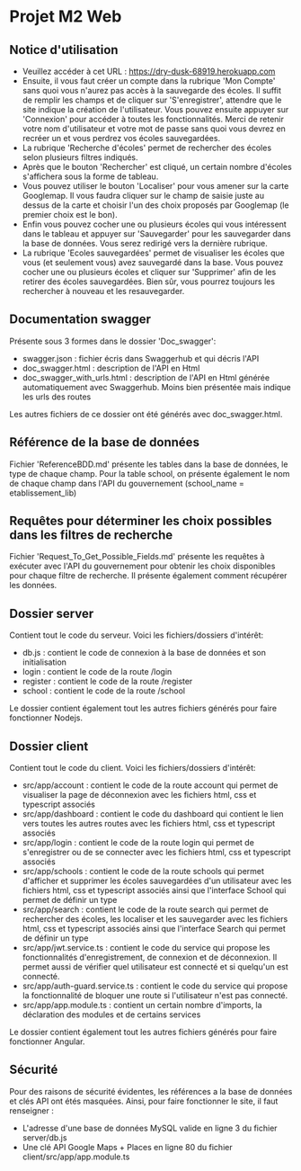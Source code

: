 Projet M2 Web
=============

Notice d'utilisation
--------------------
- Veuillez accéder à cet URL : https://dry-dusk-68919.herokuapp.com
- Ensuite, il vous faut créer un compte dans la rubrique 'Mon Compte' sans quoi vous n'aurez pas accès à la sauvegarde des écoles. Il suffit de remplir les champs et de cliquer sur 'S'enregistrer', attendre que le site indique la création de l'utilisateur. Vous pouvez ensuite appuyer sur 'Connexion' pour accéder à toutes les fonctionnalités. Merci de retenir votre nom d'utilisateur et votre mot de passe sans quoi vous devrez en recréer un et vous perdrez vos écoles sauvegardées.
- La rubrique 'Recherche d'écoles' permet de rechercher des écoles selon plusieurs filtres indiqués. 
- Après que le bouton 'Rechercher' est cliqué, un certain nombre d'écoles s'affichera sous la forme de tableau.
- Vous pouvez utiliser le bouton 'Localiser' pour vous amener sur la carte Googlemap. Il vous faudra cliquer sur le champ de saisie juste au dessus de la carte et choisir l'un des choix proposés par Googlemap (le premier choix est le bon).
- Enfin vous pouvez cocher une ou plusieurs écoles qui vous intéressent dans le tableau et appuyer sur 'Sauvegarder' pour les sauvegarder dans la base de données. Vous serez redirigé vers la dernière rubrique.
- La rubrique 'Ecoles sauvegardées' permet de visualiser les écoles que vous (et seulement vous) avez sauvegardé dans la base. Vous pouvez cocher une ou plusieurs écoles et cliquer sur 'Supprimer' afin de les retirer des écoles sauvegardées. Bien sûr, vous pourrez toujours les rechercher à nouveau et les resauvegarder.

Documentation swagger
---------------------
Présente sous 3 formes dans le dossier 'Doc_swagger':
- swagger.json : fichier écris dans Swaggerhub et qui décris l'API
- doc_swagger.html : description de l'API en Html
- doc_swagger_with_urls.html : description de l'API en Html générée automatiquement avec Swaggerhub. Moins bien présentée mais indique les urls des routes

Les autres fichiers de ce dossier ont été générés avec doc_swagger.html.

Référence de la base de données
-------------------------------
Fichier 'ReferenceBDD.md' présente les tables dans la base de données, le type de chaque champ. Pour la table school, on présente également le nom de chaque champ dans l'API du gouvernement (school_name = etablissement_lib)

Requêtes pour déterminer les choix possibles dans les filtres de recherche
--------------------------------------------------------------------------
Fichier 'Request_To_Get_Possible_Fields.md' présente les requêtes à exécuter avec l'API du gouvernement pour obtenir les choix disponibles pour chaque filtre de recherche. Il présente également comment récupérer les données.

Dossier server
--------------
Contient tout le code du serveur. Voici les fichiers/dossiers d'intérêt:
- db.js : contient le code de connexion à la base de données et son initialisation
- login : contient le code de la route /login
- register : contient le code de la route /register
- school : contient le code de la route /school

Le dossier contient également tout les autres fichiers générés pour faire fonctionner Nodejs.

Dossier client
--------------
Contient tout le code du client. Voici les fichiers/dossiers d'intérêt:
- src/app/account : contient le code de la route account qui permet de visualiser la page de déconnexion avec les fichiers html, css et typescript associés
- src/app/dashboard : contient le code du dashboard qui contient le lien vers toutes les autres routes avec les fichiers html, css et typescript associés
- src/app/login : contient le code de la route login qui permet de s'enregistrer ou de se connecter avec les fichiers html, css et typescript associés
- src/app/schools : contient le code de la route schools qui permet d'afficher et supprimer les écoles sauvegardées d'un utilisateur avec les fichiers html, css et typescript associés ainsi que l'interface School qui permet de définir un type
- src/app/search : contient le code de la route search qui permet de rechercher des écoles, les localiser et les sauvegarder avec les fichiers html, css et typescript associés ainsi que l'interface Search qui permet de définir un type
- src/app/jwt.service.ts : contient le code du service qui propose les fonctionnalités d'enregistrement, de connexion et de déconnexion. Il permet aussi de vérifier quel utilisateur est connecté et si quelqu'un est connecté.
- src/app/auth-guard.service.ts : contient le code du service qui propose la fonctionnalité de bloquer une route si l'utilisateur n'est pas connecté.
- src/app/app.module.ts : contient un certain nombre d'imports, la déclaration des modules et de certains services

Le dossier contient également tout les autres fichiers générés pour faire fonctionner Angular.

Sécurité
--------------
Pour des raisons de sécurité évidentes, les références a la base de données et clés API ont étés masquées. Ainsi, pour faire fonctionner le site, il faut renseigner :
- L'adresse d'une base de données MySQL valide en ligne 3 du fichier server/db.js
- Une clé API Google Maps + Places en ligne 80 du fichier client/src/app/app.module.ts
